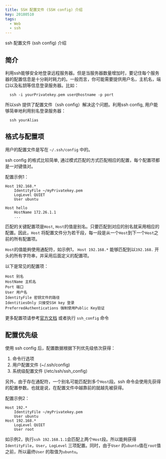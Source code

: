 ```yaml
---
title: SSH 配置文件 (SSH config) 介绍
key: 20180510
tags:
  - Web
  - ssh
---
```


ssh 配置文件 (ssh config) 介绍

<!--more-->

## 简介
利用ssh能够安全地登录远程服务器。但是当服务器数量增加时，要记住每个服务器的配置信息是十分耗时耗力的。一般而言，你可能需要提供用户名，主机名，端口以及私钥等信息登录服务器。比如：
    
```
  ssh -i yourPrivatekey.pem user@hostname -p port
```

所以ssh 提供了配置文件（ssh config）解决这个问题。利用ssh config, 用户能够简单地利用别名登录服务器：

```
  ssh yourAlias
```

## 格式与配置项
用户的配置文件是写在 `~/.ssh/config` 中的。

ssh config 的格式比较简单, 通过模式匹配的方式匹配相应的配置，每个配置项都是一对键值对。


配置示例1：

```
Host 192.168.*
    IdentityFile ~/myPrivatekey.pem
    LogLevel QUIET
    User ubuntu

Host hello
    HostName 172.26.1.1
    ...
```

匹配的关键配置项是`Host`, `Host`的值是别名。只要匹配到对应的别名就采用相应的配置。因此，`Host` 将配置文件分为若干段，每一段是从一个`Host`到下一个`Host`之前的所有配置项。

`Host`的值能夠使用通配符，如示例1， `Host 192.168.*` 能够匹配到以`192.168.` 开头的所有字符串，并采用后面定义的配置项。

以下是常见的配置项：

    Host 别名
    HostName 主机名
    Port 端口
    User 用户名
    IdentityFile 密钥文件的路径
    IdentitiesOnly 只接受SSH key 登录
    PreferredAuthentications 强制使用Public Key验证

更多配置项请参考[官方文档](https://linux.die.net/man/5/ssh_config) 或者执行 `ssh_config` 命令

## 配置优先级
使用 ssh config 后，配置数据根据下列优先级依次获得：
1.   命令行选项
2.   用户配置文件 (~/.ssh/config)
3.   系统级配置文件 (/etc/ssh/ssh_config)

另外，由于存在通配符，一个别名可能匹配到多个`Host`段。ssh 命令会使用先获得的配置参数。也就是说，在配置文件中越靠前的就越先被获得。

配置示例2：

```
Host 192.*
    IdentityFile ~/myPrivatekey.pem
    User ubuntu
Host 192.168.*
    LogLevel QUIET
    User root
```

如示例2，执行`ssh 192.168.1.1`会匹配上两个`Host`段。所以能夠获得`IdentityFile`，`User`，`LogLevel` 三项配置。同时，由于`User` 的`ubuntu`值在`root`值之前，所以最终`User` 的取值为`ubuntu`。
